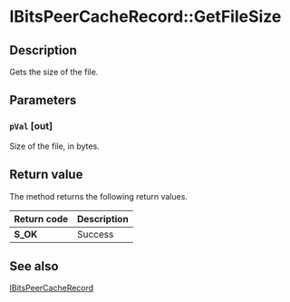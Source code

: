 # IBitsPeerCacheRecord::GetFileSize

## Description

Gets the size of the file.

## Parameters

### `pVal` [out]

Size of the file, in bytes.

## Return value

The method returns the following return values.

| Return code | Description |
| --- | --- |
| **S_OK** | Success |

## See also

[IBitsPeerCacheRecord](https://learn.microsoft.com/windows/desktop/api/bits3_0/nn-bits3_0-ibitspeercacherecord)